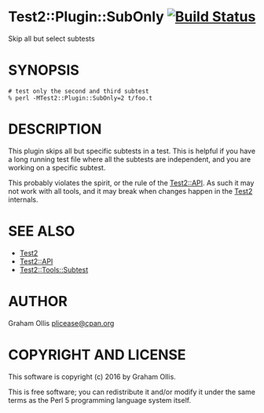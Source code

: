 # Test2::Plugin::SubOnly [![Build Status](https://secure.travis-ci.org/plicease/Test2-Plugin-SubOnly.png)](http://travis-ci.org/plicease/Test2-Plugin-SubOnly)

Skip all but select subtests

# SYNOPSIS

    # test only the second and third subtest
    % perl -MTest2::Plugin::SubOnly=2 t/foo.t

# DESCRIPTION

This plugin skips all but specific subtests in a test.
This is helpful if you have a long running test file
where all the subtests are independent, and you are
working on a specific subtest.

This probably violates the spirit, or the rule of the
[Test2::API](https://metacpan.org/pod/Test2::API).  As such it may not work with all tools,
and it may break when changes happen in the [Test2](https://metacpan.org/pod/Test2)
internals.

# SEE ALSO

- [Test2](https://metacpan.org/pod/Test2)
- [Test2::API](https://metacpan.org/pod/Test2::API)
- [Test2::Tools::Subtest](https://metacpan.org/pod/Test2::Tools::Subtest)

# AUTHOR

Graham Ollis <plicease@cpan.org>

# COPYRIGHT AND LICENSE

This software is copyright (c) 2016 by Graham Ollis.

This is free software; you can redistribute it and/or modify it under
the same terms as the Perl 5 programming language system itself.
